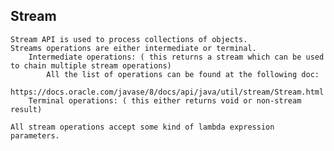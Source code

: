 ## Stream 

	Stream API is used to process collections of objects.
	Streams operations are either intermediate or terminal.
		Intermediate operations: ( this returns a stream which can be used to chain multiple stream operations)
			All the list of operations can be found at the following doc:
			https://docs.oracle.com/javase/8/docs/api/java/util/stream/Stream.html
		Terminal operations: ( this either returns void or non-stream result)
	
	All stream operations accept some kind of lambda expression parameters.